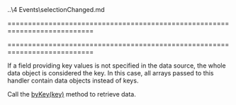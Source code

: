 <!--EventForAction-->..\4 Events\selectionChanged.md<!--/EventForAction-->
===========================================================================
<!--handmade--><!--/handmade-->
<!--merge--><!--/merge-->
===========================================================================

<!--fullDescription-->
If a field providing key values is not specified in the data source, the whole data object is considered the key. In this case, all arrays passed to this handler contain data objects instead of keys.

Call the [byKey(key)]({basewidgetpath}/Methods/#byKeykey) method to retrieve data.
<!--/fullDescription-->